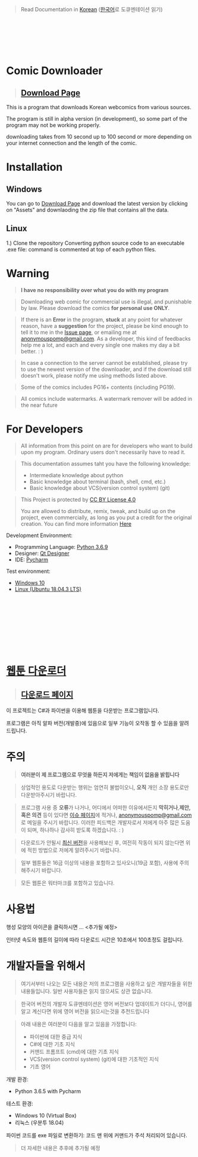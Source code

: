 >Read Documentation in [Korean](#웹툰-다운로더) ([한국어](#웹툰-다운로더)로 도큐멘테이션 읽기)

<br>
<br>
<br>
<br>
<br>

# Comic Downloader

> ## [Download Page](https://github.com/AnonymousPomp/Comic-Downloader/releases/)

This is a program that downloads Korean webcomics from various sources.

The program is still in alpha version (in development), so some part of the program may not be working properly.

downloading takes from 10 second up to 100 second or more depending on your internet connection and the length of the comic.

# Installation
## Windows
You can go to [Download Page](https://github.com/AnonymousPomp/Comic-Downloader/releases/) and download the latest version by clicking on "Assets" and downlaoding the zip file that contains all the data.

## Linux
1.) Clone the repository
Converting python source code to an executable .exe file: command is commented at top of each python files.

# Warning
>**I have no responsibility over what you do with my program**

>Downloading web comic for commercial use is illegal, and punishable by law. Please download the comics **for personal use ONLY**.

>If there is an **Error** in the program, **stuck** at any point for whatever reason, have a **suggestion** for the project, please be kind enough to tell it to me in the [Issue page](https://github.com/AnonymousPomp/Comic-Downloader/issues), or emailing me at <anonymouspomp@gmail.com>. As a developer, this kind of feedbacks help me a lot, and each and every single one makes my day a bit better. : )

>In case a connection to the server cannot be established, please try to use the newest version of the downloader, and if the download still doesn't work, please notify me using methods listed above.

>Some of the comics includes PG16+ contents (including PG19).

>All comics include watermarks. A watermark remover will be added in the near future

# For Developers
>All information from this point on are for developers who want to build upon my program. Ordinary users don't necessarily have to read it.

>This documentation assumes taht you have the following knowledge:
>- Intermediate knowledge about python
>- Basic knowledge about terminal (bash, shell, cmd, etc.)
>- Basic knowledge about VCS(version control system) (git)

>This Project is protected by [CC BY License 4.0](https://creativecommons.org/licenses/by/4.0/)
>
>You are allowed to distribute, remix, tweak, and build up on the project, even commercially, as long as you put a credit for the original creation.
You can find more information [Here](https://en.wikipedia.org/wiki/Creative_Commons_license#Types_of_licenses)

Development Environment:
- Programming Language: [Python 3.6.9](https://www.python.org)
- Designer: [Qt Designer](https://doc.qt.io/qt-5/qtdesigner-manual.html)
- IDE: [Pycharm](https://www.jetbrains.com/pycharm/download)

Test environment:
- [Windows 10](https://www.microsoft.com/en-us/software-download/windows10ISO)
- [Linux (Ubuntu 18.04.3 LTS)](https://ubuntu.com/download/desktop)

<br>
<br>
<br>
<br>
<br>
<br>
<br>
<br>

# [웹툰 다운로더](#웹툰-다운로더)
> ## [다운로드 페이지](https://github.com/AnonymousPomp/Comic-Downloader/releases/)

이 프로젝트는 C#과 파이썬을 이용해 웹툰을 다운받는 프로그램입니다.

프로그램은 아직 알파 버전(개발중)에 있음으로 일부 기능이 오작동 할 수 있음을 알려드립니다.

# 주의
>**여러분이 제 프로그램으로 무엇을 하든지 저에게는 책임이 없음을 밝힙니다**

>상업적인 용도로 다운받는 행위는 엄연히 불법이오니, **오직** 개인 소장 용도로만 다운받아주시기 바랍니다.

>프로그램 사용 중 **오류**가 나거나, 어디에서 어떠한 이유에서든지 **막히거나**,**제안, 혹은 의견** 등이 있다면 [이슈 페이지](https://github.com/AnonymousPomp/Comic-Downloader/issues)에 적거나, <anonymouspomp@gmail.com>로 메일을 주시기 바랍니다. 이러한 피드백은 개발자로서 저에게 아주 많은 도움이 되며, 하나하나 감사히 받도록 하겠습니다. : )

>다운로드가 안될시 [최신 버전](https://github.com/AnonymousPomp/Comic-Downloader/releases/latest)을 사용해보신 후, 여전히 작동이 되지 않는다면 위에 적힌 방법으로 저에게 알려주시기 바랍니다.

>일부 웹툰들은 16금 이상의 내용을 포함하고 있사오니(19금 포함), 사용에 주의해주시기 바랍니다.

>모든 웹툰은 워터마크를 포함하고 있습니다.

# 사용법
행성 모양의 아이콘을 클릭하시면 ... <추가될 예정>

인터넷 속도와 웹툰의 길이에 따라 다운로드 시간은 10초에서 100초정도 걸립니다.

# 개발자들을 위해서
>여기서부터 나오는 모든 내용은 저의 프로그램을 사용하고 싶은 개발자들을 위한 내용들입니다. 일반 사용자들은 읽지 않으셔도 상관 없습니다.

>한국어 버전의 개발자 도큐멘테이션은 영어 버전보다 업데이트가 더디니, 영어를 알고 계신다면 위에 영어 버전을 읽으시는것을 추천드립니다

>아래 내용은 여러분이 다음을 알고 있음을 가정합니다:
>- 파이썬에 대한 중급 지식
>- C#에 대한 기초 지식
>- 커맨드 프롬프트 (cmd)에 대한 기초 지식
>- VCS(version control system) (git)에 대한 기초적인 지식
>- 기초 영어

개발 환경:
- Python 3.6.5 with Pycharm

테스트 환경:
- Windows 10 (Virtual Box)
- 리눅스 (우분투 18.04)

파이썬 코드를 exe 파일로 변환하기: 코드 맨 위에 커맨드가 주석 처리되어 있습니다.

>더 자세한 내용은 추후에 추가될 예정
